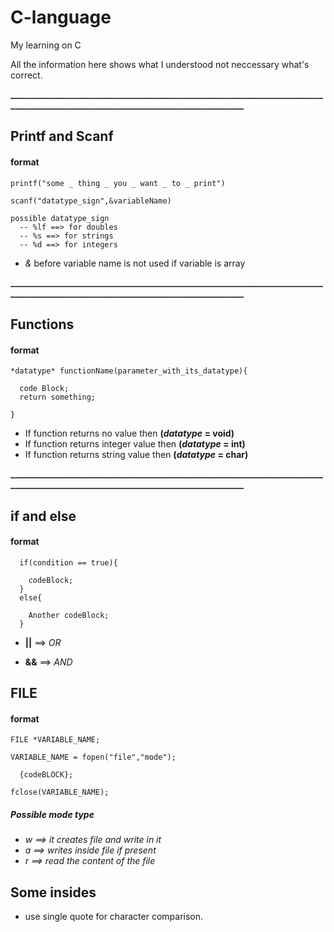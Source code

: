 # C-language

My learning on C

All the information here shows what I understood not neccessary what's correct.

**___________________________________________________________________________________________________________________________________**

## Printf and Scanf

#### format

```
printf("some _ thing _ you _ want _ to _ print")

scanf("datatype_sign",&variableName)

possible datatype_sign
  -- %lf ==> for doubles
  -- %s ==> for strings
  -- %d ==> for integers
```
- *&* before variable name is not used if variable is array

**___________________________________________________________________________________________________________________________________**

## Functions

#### format
```
*datatype* functionName(parameter_with_its_datatype){

  code Block;
  return something;

}
```
- If function returns no value then **(*datatype* = void)**
- If function returns integer value then **(*datatype* = int)**
- If function returns string value then **(*datatype* = char)**

**___________________________________________________________________________________________________________________________________**

## if and else

#### format

```
  if(condition == true){
    
    codeBlock;
  }
  else{
    
    Another codeBlock;
  }
```
- **||** ==> *OR*

- **&&** ==> *AND*

## FILE

#### format

```
FILE *VARIABLE_NAME;

VARIABLE_NAME = fopen("file","mode");

  {codeBLOCK};

fclose(VARIABLE_NAME);
```
##### Possible mode type
- *w ==> it creates file and write in it*
- *a ==> writes inside file if present*
- *r ==> read the content of the file*

## Some insides

- use single quote for character comparison.
